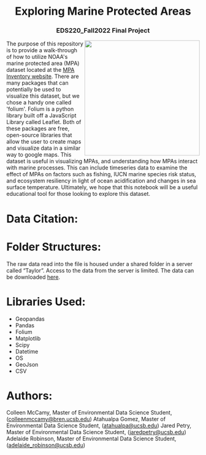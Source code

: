 <h1 align="center"> Exploring Marine Protected Areas </h1>
<h3 align="center"> EDS220_Fall2022 Final Project </h3>

<img align="right" src="santa_barbara_coastline.jpg" width="300">


The purpose of this repository is to provide a walk-through of how to utilize NOAA's marine protected area (MPA) dataset located at the [MPA Inventory website](https://marineprotectedareas.noaa.gov/dataanalysis/mpainventory/). There are many packages that can potentially be used to visualize this dataset, but we chose a handy one called 'folium'. Folium is a python library built off a JavaScript Library called Leaflet. Both of these packages are free, open-source libraries that allow the user to create maps and visualize data in a similar way to google maps. This dataset is useful in visualizing MPAs, and understanding how MPAs interact with marine processes. This can include timeseries data to examine the effect of MPAs on factors such as fishing, IUCN marine species risk status, and ecosystem resiliency in light of ocean acidification and changes in sea surface temperature. Ultimately, we hope that this notebook will be a useful educational tool for those looking to explore this dataset. 

# Data Citation:

# Folder Structures:
The raw data read into the file is housed under a shared folder in a server called “Taylor”. Access to the data from the server is limited. The data can be downloaded [here](https://marineprotectedareas.noaa.gov/dataanalysis/mpainventory/).

# Libraries Used:
- Geopandas
- Pandas
- Folium
- Matplotlib
- Scipy
- Datetime
- OS
- GeoJson
- CSV

# Authors:
 Colleen McCamy, Master of Environmental Data Science Student, (colleenmccamy@bren.ucsb.edu)
 Atahualpa Gomez, Master of Environmental Data Science Student, (atahualpa@ucsb.edu)
 Jared Petry, Master of Environmental Data Science Student, (jaredpetry@ucsb.edu)
 Adelaide Robinson, Master of Environmental Data Science Student, (adelaide_robinson@ucsb.edu)
